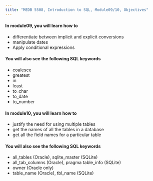 ```yaml
---
title: "MEDB 5508, Introduction to SQL, Module09/10, Objectives"
---
```


#### In module09, you will learn how to

+ differentiate between implicit and explicit conversions
+ manipulate dates
+ Apply conditional expressions

#### You will also see the following SQL keywords

+ coalesce
+ greatest
+ in
+ least
+ to_char
+ to_date
+ to_number

#### In module10, you will learn how to

+ justify the need for using multiple tables
+ get the names of all the tables in a database
+ get all the field names for a particular table

#### You will also see the following SQL keywords

+ all_tables (Oracle), sqlite_master (SQLite)
+ all_tab_columns (Oracle), pragma table_info (SQLite)
+ owner (Oracle only)
+ table_name (Oracle), tbl_name (SQLite)
